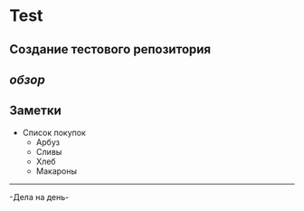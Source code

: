 # Test
Создание тестового репозитория
---
*обзор*
---
**Заметки**
---
- Список покупок
  - Арбуз
  - Сливы
  - Хлеб   
  - Макароны

---
-Дела на день-
